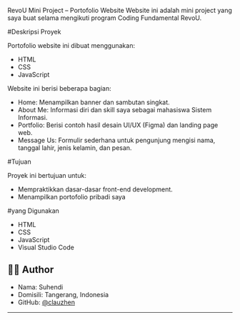 RevoU Mini Project – Portofolio Website
Website ini adalah mini project yang saya buat selama mengikuti program Coding Fundamental RevoU.

#Deskripsi Proyek

Portofolio website ini dibuat menggunakan:
- HTML
- CSS
- JavaScript

Website ini berisi beberapa bagian:
- Home: Menampilkan banner dan sambutan singkat.
- About Me: Informasi diri dan skill saya sebagai mahasiswa Sistem Informasi.
- Portfolio: Berisi contoh hasil desain UI/UX (Figma) dan landing page web.
- Message Us: Formulir sederhana untuk pengunjung mengisi nama, tanggal lahir, jenis kelamin, dan pesan.

#Tujuan

Proyek ini bertujuan untuk:
- Mempraktikkan dasar-dasar front-end development.
- Menampilkan portofolio pribadi saya

#yang Digunakan

- HTML
- CSS
- JavaScript
- Visual Studio Code



## 🧑‍💻 Author

- Nama: Suhendi
- Domisili: Tangerang, Indonesia
- GitHub: [@clauzhen](https://github.com/clauzhen)

---

